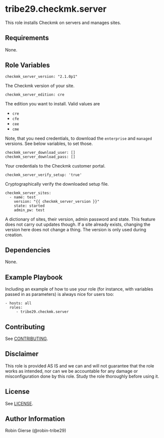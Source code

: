 # tribe29.checkmk.server

<!-- A brief description of the role goes here. -->
This role installs Checkmk on servers and manages sites.

## Requirements

<!-- Any pre-requisites that may not be covered by Ansible itself or the role should be mentioned here. For instance, if the role uses the EC2 module, it may be a good idea to mention in this section that the boto package is required. -->
None.

## Role Variables

<!-- A description of the settable variables for this role should go here, including any variables that are in defaults/main.yml, vars/main.yml, and any variables that can/should be set via parameters to the role. Any variables that are read from other roles and/or the global scope (ie. hostvars, group vars, etc.) should be mentioned here as well. -->

    checkmk_server_version: "2.1.0p1"

The Checkmk version of your site.

    checkmk_server_edition: cre

The edition you want to install. Valid values are

- `cre`
- `cfe`
- `cee`
- `cme`

Note, that you need credentials, to download the `enterprise` and `managed` versions.
See below variables, to set those.

    checkmk_server_download_user: []
    checkmk_server_download_pass: []

Your credentials to the Checkmk customer portal.

    checkmk_server_verify_setup: 'true'

Cryptographically verify the downloaded setup file.

    checkmk_server_sites:
      - name: test
        version: "{{ checkmk_server_version }}"
        state: started
        admin_pw: test

A dictionary of sites, their version, admin password and state.
This feature does not carry out updates though. If a site already exists,
changing the version here does not change a thing.
The version is only used during creation.

## Dependencies

<!-- A list of other roles hosted on Galaxy should go here, plus any details in regards to parameters that may need to be set for other roles, or variables that are used from other roles. -->
None.

## Example Playbook

Including an example of how to use your role (for instance, with variables passed in as parameters) is always nice for users too:

    - hosts: all
      roles:
         - tribe29.checkmk.server

## Contributing

See [CONTRIBUTING](../../CONTRIBUTING).

## Disclaimer

This role is provided AS IS and we can and will not guarantee that the role works as intended, nor can we be accountable for any damage or misconfiguration done by this role. Study the role thoroughly before using it.

## License

See [LICENSE](../../LICENSE).

## Author Information

<!-- An optional section for the role authors to include contact information, or a website (HTML is not allowed). -->
Robin Gierse (@robin-tribe29)

